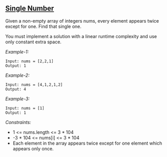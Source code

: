 ## [Single Number](https://leetcode.com/problems/single-number/)

Given a non-empty array of integers nums, every element appears twice except for one. Find that single one.

You must implement a solution with a linear runtime complexity and use only constant extra space.

*Example-1:*
```
Input: nums = [2,2,1]
Output: 1
```

*Example-2:*
```
Input: nums = [4,1,2,1,2]
Output: 4
```

*Example-3:*
```
Input: nums = [1]
Output: 1
``` 

*Constraints:*

- 1 <= nums.length <= 3 * 104
- -3 * 104 <= nums[i] <= 3 * 104
- Each element in the array appears twice except for one element which appears only once.
